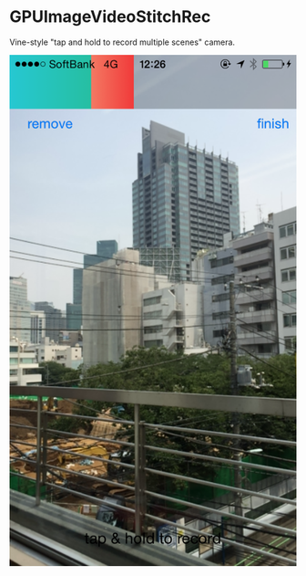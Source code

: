 GPUImageVideoStitchRec
======================

Vine-style "tap and hold to record multiple scenes" camera. 


![alt tag](https://raw.githubusercontent.com/naotokui/GPUImageVideoStitchRec/master/screenshot.png)

